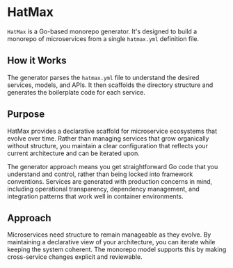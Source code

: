 # HatMax

`HatMax` is a Go-based monorepo generator. It's designed to build a monorepo of microservices from a single `hatmax.yml` definition file.

## How it Works

The generator parses the `hatmax.yml` file to understand the desired services, models, and APIs. It then scaffolds the directory structure and generates the boilerplate code for each service.

## Purpose

HatMax provides a declarative scaffold for microservice ecosystems that evolve over time. Rather than managing services that grow organically without structure, you maintain a clear configuration that reflects your current architecture and can be iterated upon.

The generator approach means you get straightforward Go code that you understand and control, rather than being locked into framework conventions. Services are generated with production concerns in mind, including operational transparency, dependency management, and integration patterns that work well in container environments.

## Approach

Microservices need structure to remain manageable as they evolve. By maintaining a declarative view of your architecture, you can iterate while keeping the system coherent. The monorepo model supports this by making cross-service changes explicit and reviewable.
